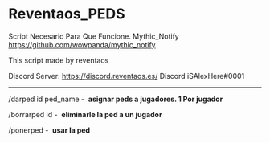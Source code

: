 # Reventaos_PEDS

Script Necesario Para Que Funcione.
Mythic_Notify
https://github.com/wowpanda/mythic_notify


This script made by reventaos

Discord Server: https://discord.reventaos.es/
Discord iSAlexHere#0001

----------------

/darped id ped_name -  **asignar peds a jugadores. 1 Por jugador**



/borrarped id -  **eliminarle la ped a un jugador**



/ponerped -  **usar la ped**


